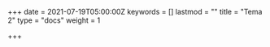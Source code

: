 +++
date = 2021-07-19T05:00:00Z
keywords = []
lastmod = ""
title = "Tema 2"
type = "docs"
weight = 1

+++
